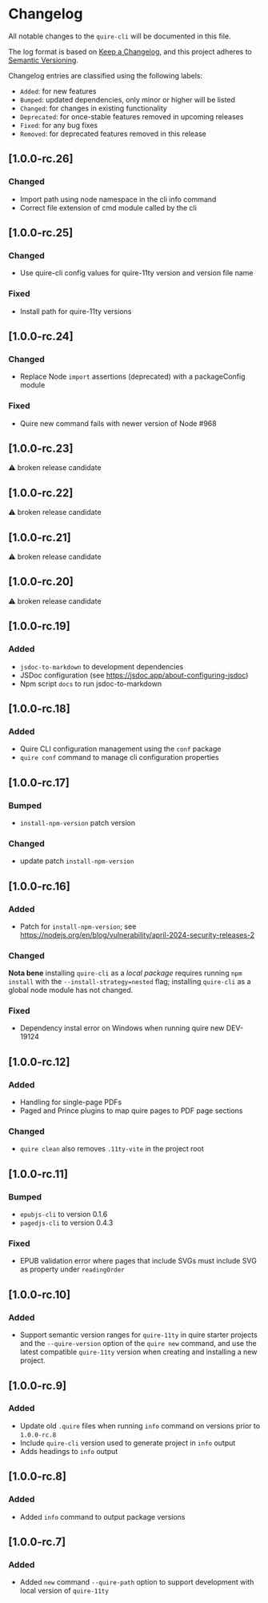 # Changelog

All notable changes to the `quire-cli` will be documented in this file.

The log format is based on [Keep a Changelog](https://keepachangelog.com/en/1.0.0/), and this project adheres to [Semantic Versioning](https://semver.org/spec/v2.0.0.html).

Changelog entries are classified using the following labels:
- `Added`: for new features
- `Bumped`: updated dependencies, only minor or higher will be listed
- `Changed`: for changes in existing functionality
- `Deprecated`: for once-stable features removed in upcoming releases
- `Fixed`: for any bug fixes
- `Removed`: for deprecated features removed in this release

## [1.0.0-rc.26]

### Changed

- Import path using node namespace in the cli info command
- Correct file extension of cmd module called by the cli

## [1.0.0-rc.25]

### Changed

- Use quire-cli config values for quire-11ty version and version file name

### Fixed

- Install path for quire-11ty versions

## [1.0.0-rc.24]

### Changed

- Replace Node `import` assertions (deprecated) with a packageConfig module

### Fixed

- Quire new command fails with newer version of Node #968

## [1.0.0-rc.23]

:warning: broken release candidate

## [1.0.0-rc.22]

:warning: broken release candidate

## [1.0.0-rc.21]

:warning: broken release candidate

## [1.0.0-rc.20]

:warning: broken release candidate

## [1.0.0-rc.19]

### Added

- `jsdoc-to-markdown` to development dependencies
- JSDoc configuration (see https://jsdoc.app/about-configuring-jsdoc)
- Npm script `docs` to run jsdoc-to-markdown

## [1.0.0-rc.18]

### Added

- Quire CLI configuration management using the `conf` package
- `quire conf` command to manage cli configuration properties

## [1.0.0-rc.17]

### Bumped

- `install-npm-version` patch version

### Changed

- update patch `install-npm-version`

## [1.0.0-rc.16]

### Added

- Patch for `install-npm-version`; see https://nodejs.org/en/blog/vulnerability/april-2024-security-releases-2

### Changed

**Nota bene** installing `quire-cli` as a _local package_ requires running `npm install` with the `--install-strategy=nested` flag; installing `quire-cli` as a global node module has not changed.

### Fixed

- Dependency instal error on Windows when running quire new DEV-19124

## [1.0.0-rc.12]

### Added
- Handling for single-page PDFs
- Paged and Prince plugins to map quire pages to PDF page sections 

### Changed

- `quire clean` also removes `.11ty-vite` in the project root

## [1.0.0-rc.11]

### Bumped
- `epubjs-cli` to version 0.1.6
- `pagedjs-cli` to version 0.4.3

### Fixed
- EPUB validation error where pages that include SVGs must include SVG as property under `readingOrder`

## [1.0.0-rc.10]

### Added
- Support semantic version ranges for `quire-11ty` in quire starter projects and the `--quire-version` option of the `quire new` command, and use the latest compatible `quire-11ty` version when creating and installing a new project.

## [1.0.0-rc.9]

### Added
- Update old `.quire` files  when running `info` command on versions prior to `1.0.0-rc.8`
- Include `quire-cli` version used to generate project in `info` output
- Adds headings to `info` output

## [1.0.0-rc.8]

### Added
- Added `info` command to output package versions

## [1.0.0-rc.7]

### Added
- Added `new` command `--quire-path` option to support development with local version of `quire-11ty`
